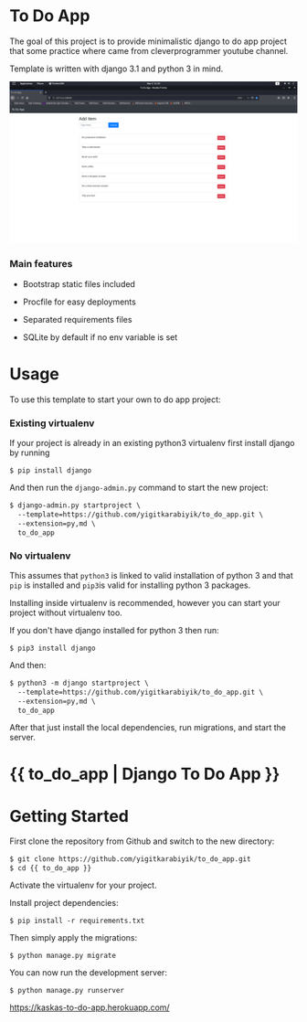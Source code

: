 
# To Do App

The goal of this project is to provide minimalistic django to do app project that some practice where came from cleverprogrammer youtube channel. 

Template is written with django 3.1 and python 3 in mind.

![Default Home View](static/__screenshots/home.png?raw=true "Title")

### Main features

* Bootstrap static files included

* Procfile for easy deployments

* Separated requirements files

* SQLite by default if no env variable is set

# Usage

To use this template to start your own to do app project:

### Existing virtualenv

If your project is already in an existing python3 virtualenv first install django by running

    $ pip install django
    
And then run the `django-admin.py` command to start the new project:

    $ django-admin.py startproject \
      --template=https://github.com/yigitkarabiyik/to_do_app.git \
      --extension=py,md \
      to_do_app
      
### No virtualenv

This assumes that `python3` is linked to valid installation of python 3 and that `pip` is installed and `pip3`is valid
for installing python 3 packages.

Installing inside virtualenv is recommended, however you can start your project without virtualenv too.

If you don't have django installed for python 3 then run:

    $ pip3 install django
    
And then:

    $ python3 -m django startproject \
      --template=https://github.com/yigitkarabiyik/to_do_app.git \
      --extension=py,md \
      to_do_app
      
      
After that just install the local dependencies, run migrations, and start the server.

# {{ to_do_app | Django To Do App }}

# Getting Started

First clone the repository from Github and switch to the new directory:

    $ git clone https://github.com/yigitkarabiyik/to_do_app.git
    $ cd {{ to_do_app }}
    
Activate the virtualenv for your project.
    
Install project dependencies:

    $ pip install -r requirements.txt
    
    
Then simply apply the migrations:

    $ python manage.py migrate
    

You can now run the development server:

    $ python manage.py runserver
    
https://kaskas-to-do-app.herokuapp.com/
